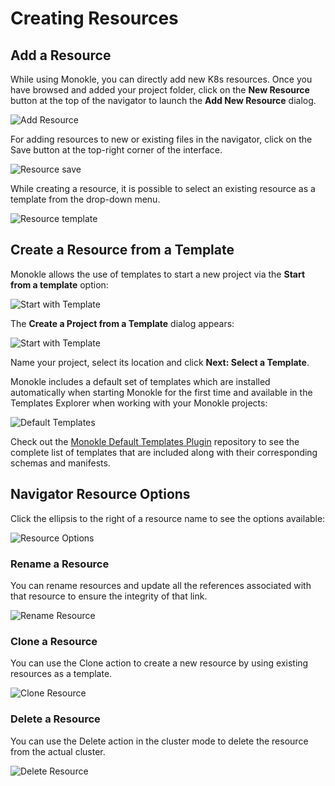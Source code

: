 # Creating Resources

## **Add a Resource**

While using Monokle, you can directly add new K8s resources. Once you have browsed and added your project folder, click on the **New Resource** button at the top of the navigator to launch the **Add New Resource** dialog.

![Add Resource](img/add-resource-1.5.0.png)

For adding resources to new or existing files in the navigator, click on the Save button at the top-right corner of the interface.

![Resource save](img/add-resource-save.png)

While creating a resource, it is possible to select an existing resource as a template from the drop-down menu. 

![Resource template](img/template.png)

## **Create a Resource from a Template**

Monokle allows the use of templates to start a new project via the **Start from a template** option:

![Start with Template](img/start-with-template-1.6.0.png)

The **Create a Project from a Template** dialog appears:

![Start with Template](img/name-project-1.6.0.png)

Name your project, select its location and click **Next: Select a Template**.

Monokle includes a default set of templates which are installed automatically when starting Monokle
for the first time and available in the Templates Explorer when working with your Monokle projects:

![Default Templates](img/template-selection-1.6.0.png)

Check out the [Monokle Default Templates Plugin](https://github.com/kubeshop/monokle-default-templates-plugin) repository to 
see the complete list of templates that are included along with their corresponding schemas and manifests.

## **Navigator Resource Options**

Click the ellipsis to the right of a resource name to see the options available:

![Resource Options](img/navigator-resource-options-1.6.0.png)

### **Rename a Resource**

You can rename resources and update all the references associated with that resource to ensure the integrity of that link.

![Rename Resource](img/rename.png)

### **Clone a Resource**

You can use the Clone action to create a new resource by using existing resources as a template. 

![Clone Resource](img/clone.png)

### **Delete a Resource**

You can use the Delete action in the cluster mode to delete the resource from the actual cluster. 

![Delete Resource](img/delete.png)